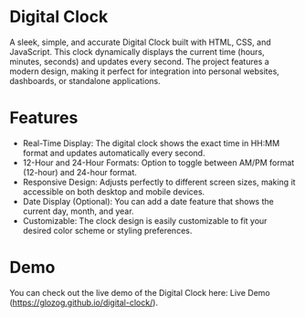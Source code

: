 # Digital Clock
A sleek, simple, and accurate Digital Clock built with HTML, CSS, and JavaScript. This clock dynamically displays the current time (hours, minutes, seconds) and updates every second. The project features a modern design, making it perfect for integration into personal websites, dashboards, or standalone applications.

# Features
* Real-Time Display: The digital clock shows the exact time in HH:MM
format and updates automatically every second.
* 12-Hour and 24-Hour Formats: Option to toggle between AM/PM format (12-hour) and 24-hour format.
* Responsive Design: Adjusts perfectly to different screen sizes, making it accessible on both desktop and mobile devices.
* Date Display (Optional): You can add a date feature that shows the current day, month, and year.
* Customizable: The clock design is easily customizable to fit your desired color scheme or styling preferences.

# Demo
You can check out the live demo of the Digital Clock here: Live Demo (https://glozog.github.io/digital-clock/).

